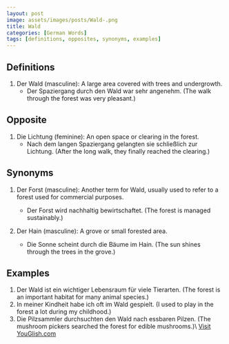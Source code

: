 ```yaml
---
layout: post
image: assets/images/posts/Wald-.png
title: Wald 
categories: [German Words]
tags: [definitions, opposites, synonyms, examples]
---
```


## Definitions

1. Der Wald (masculine): A large area covered with trees and undergrowth.
   - Der Spaziergang durch den Wald war sehr angenehm.  (The walk through the forest was very pleasant.)

## Opposite

1. Die Lichtung (feminine): An open space or clearing in the forest.
   - Nach dem langen Spaziergang gelangten sie schließlich zur Lichtung. (After the long walk, they finally reached the clearing.)

## Synonyms

1. Der Forst (masculine): Another term for Wald, usually used to refer to a forest used for commercial purposes.
   - Der Forst wird nachhaltig bewirtschaftet. (The forest is managed sustainably.)

2. Der Hain (masculine): A grove or small forested area.
   - Die Sonne scheint durch die Bäume im Hain. (The sun shines through the trees in the grove.)

## Examples

1. Der Wald ist ein wichtiger Lebensraum für viele Tierarten. (The forest is an important habitat for many animal species.)
2. In meiner Kindheit habe ich oft im Wald gespielt. (I used to play in the forest a lot during my childhood.)
3. Die Pilzsammler durchsuchten den Wald nach essbaren Pilzen. (The mushroom pickers searched the forest for edible mushrooms.)\ <a id="yg-widget-0" class="youglish-widget" data-query="Wald " data-lang="german" data-components="8412" data-auto-start="0" data-bkg-color="theme_light" data-title="How%20to%20pronounce%20Wald %20in%20German"  rel="nofollow" href="https://youglish.com">Visit YouGlish.com</a><script async src="https://youglish.com/public/emb/widget.js" charset="utf-8"></script>